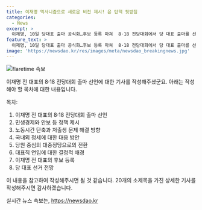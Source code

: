 ```yaml
---
title: 이재명 먹사니즘으로 새로운 비전 제시! 윤 탄핵 뒷받침
categories:
  - News
excerpt: >
  이재명, 10일 당대표 출마 공식화…후보 등록 마쳐  8·18 전당대회에서 당 대표 출마를 선언한 이재명 전 더불어민주당 대표가 민생경제·안보·저출생 등 정책을 강조, 대권주자로서의 면모를 부각했다. 이에 대한 다투는 민생 회복과 미래 먹거리 중심의 정책과 비전을 제시하는 것이라고 설명했다. 연임에 대한 비판 여론을 잠재우기 위해 노력하며, 미래를 주도할 기초과학과 미래기술에 집중투자를 약속했다. 이번 업무에 대한 전망은 매우 유망해 보인다.
feature_text: >
  이재명, 10일 당대표 출마 공식화…후보 등록 마쳐  8·18 전당대회에서 당 대표 출마를 선언한 이재명 전 더불어민주당 대표가 민생경제·안보·저출생 등 정책을 강조, 대권주자로서의 면모를 부각했다. 이에 대한 다투는 민생 회복과 미래 먹거리 중심의 정책과 비전을 제시하는 것이라고 설명했다. 연임에 대한 비판 여론을 잠재우기 위해 노력하며, 미래를 주도할 기초과학과 미래기술에 집중투자를 약속했다. 이번 업무에 대한 전망은 매우 유망해 보인다.
image: 'https://newsdao.kr/res/images/meta/newsdao_breakingnews.jpg'
---
```


<p><img src="https://newsdao.kr/res/images/meta/newsdao_breakingnews.jpg" alt="flaretime 속보" /></p>

<p>이재명 전 대표의 8·18 전당대회 출마 선언에 대한 기사를 작성해주셨군요. 아래는 작성해야 할 목차에 대한 내용입니다.</p>

<p>목차:</p>

<ol>
<li>이재명 전 대표의 8·18 전당대회 출마 선언</li>
<li>민생경제와 안보 등 정책 제시</li>
<li>노동시간 단축과 저출생 문제 해결 방향</li>
<li>국내외 정세에 대한 대응 방안</li>
<li>당원 중심의 대중정당으로의 전환</li>
<li>대표직 연임에 대한 결정적 배경</li>
<li>이재명 전 대표의 후보 등록</li>
<li>당 대표 선거 전망</li>
</ol>

<p>이 내용을 참고하여 작성해주시면 될 것 같습니다. 20개의 소제목을 가진 상세한 기사를 작성해주시면 감사하겠습니다.</p>
실시간 뉴스 속보는, <a href="https://newsdao.kr" rel="dofollow">https://newsdao.kr</a>


